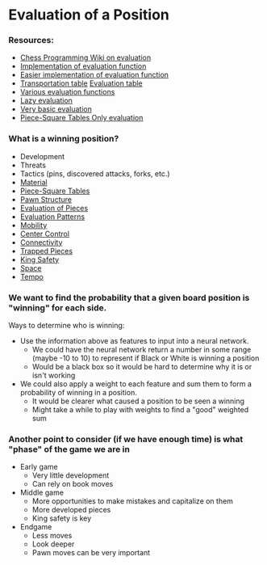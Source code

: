 # Evaluation of a Position
### Resources:
- [Chess Programming Wiki on evaluation](https://www.chessprogramming.org/Evaluation)
- [Implementation of evaluation function](https://www.chessprogramming.org/CPW-Engine_eval)
- [Easier implementation of evaluation function](https://www.chessprogramming.org/Evaluation_Function_Draft)
- [Transportation table](https://www.chessprogramming.org/Transposition_Table) [Evaluation table](https://www.chessprogramming.org/Evaluation_Hash_Table#Forum_Posts)
- [Various evaluation functions](https://www.chessprogramming.org/Evaluation_Overlap)
- [Lazy evaluation](https://www.chessprogramming.org/Lazy_Evaluation)
- [Very basic evaluation](https://www.chessprogramming.org/Simplified_Evaluation_Function)
- [Piece-Square Tables Only evaluation](https://www.chessprogramming.org/PeSTO%27s_Evaluation_Function)
### What is a winning position?
- Development
- Threats
- Tactics (pins, discovered attacks, forks, etc.)
- [Material](https://www.chessprogramming.org/Material "Material")
- [Piece-Square Tables](https://www.chessprogramming.org/Piece-Square_Tables "Piece-Square Tables")
- [Pawn Structure](https://www.chessprogramming.org/Pawn_Structure "Pawn Structure")
- [Evaluation of Pieces](https://www.chessprogramming.org/Evaluation_of_Pieces "Evaluation of Pieces")
- [Evaluation Patterns](https://www.chessprogramming.org/Evaluation_Patterns "Evaluation Patterns")
- [Mobility](https://www.chessprogramming.org/Mobility "Mobility")
- [Center Control](https://www.chessprogramming.org/Center_Control "Center Control")
- [Connectivity](https://www.chessprogramming.org/Connectivity "Connectivity")
- [Trapped Pieces](https://www.chessprogramming.org/Trapped_Pieces "Trapped Pieces")
- [King Safety](https://www.chessprogramming.org/King_Safety "King Safety")
- [Space](https://www.chessprogramming.org/Space "Space")
- [Tempo](https://www.chessprogramming.org/Tempo "Tempo")

### We want to find the probability that a given board position is "winning" for each side.
Ways to determine who is winning:
- Use the information above as features to input into a neural network.
	- We could have the neural network return a number in some range (maybe -10 to 10) to represent if Black or White is winning a position
	- Would be a black box so it would be hard to determine why it is or isn't working
- We could also apply a weight to each feature and sum them to form a probability of winning in a position.
	- It would be clearer what caused a position to be seen a winning
	- Might take a while to play with weights to find a "good" weighted sum

### Another point to consider (if we have enough time) is what "phase" of the game we are in
- Early game
	- Very little development
	- Can rely on book moves
- Middle game
	- More opportunities to make mistakes and capitalize on them
	- More developed pieces
	- King safety is key
- Endgame
	- Less moves
	- Look deeper
	- Pawn moves can be very important

